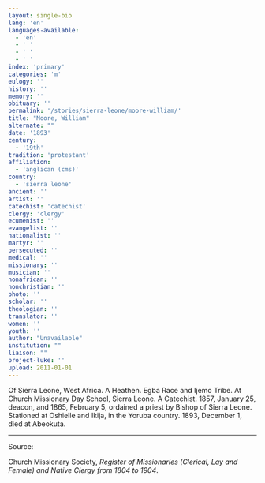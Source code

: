 ```yaml
---
layout: single-bio
lang: 'en'
languages-available:
  - 'en'
  - ' '
  - ' '
  - ' '
index: 'primary'
categories: 'm'
eulogy: ''
history: ''
memory: ''
obituary: ''
permalink: '/stories/sierra-leone/moore-william/'
title: "Moore, William"
alternate: ""
date: '1893'
century:
  - '19th'
tradition: 'protestant'
affiliation:
  - 'anglican (cms)'
country:
  - 'sierra leone'
ancient: ''
artist: ''
catechist: 'catechist'
clergy: 'clergy'
ecumenist: ''
evangelist: ''
nationalist: ''
martyr: ''
persecuted: ''
medical: ''
missionary: ''
musician: ''
nonafrican: ''
nonchristian: ''
photo: ''
scholar: ''
theologian: ''
translator: ''
women: ''
youth: ''
author: "Unavailable"
institution: ""
liaison: ""
project-luke: ''
upload: 2011-01-01
---
```




Of Sierra Leone, West Africa.  A Heathen.  Egba Race and Ijemo Tribe. At Church Missionary Day School, Sierra Leone.  A Catechist.  1857, January 25, deacon, and 1865, February 5, ordained a priest by Bishop of Sierra Leone.  Stationed at Oshielle and Ikija, in the Yoruba country.  1893, December 1, died at Abeokuta.

---

Source:

Church Missionary Society, *Register of Missionaries (Clerical, Lay and Female) and Native Clergy from 1804 to 1904*.
